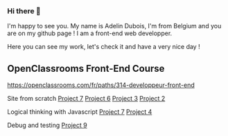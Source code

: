 ### Hi there 👋

I'm happy to see you.
My name is Adelin Dubois, I'm from Belgium and you are on my github page !
I am a front-end web developper.

Here you can see my work, let's check it and have a very nice day !

## OpenClassrooms Front-End Course
https://openclassrooms.com/fr/paths/314-developpeur-front-end

Site from scratch
[Project 7](https://github.com/ExvigilareGemini/AdelinDubois_7_21022021)
[Project 6](https://github.com/ExvigilareGemini/AdelinDubois_6_13012021)
[Project 3](https://github.com/ExvigilareGemini/AdelinDubois_3_02122020)
[Project 2](https://github.com/ExvigilareGemini/AdelinDubois_2_20112020)

Logical thinking with Javascript
[Project 7](https://github.com/ExvigilareGemini/AdelinDubois_7_21022021)
[Project 4](https://github.com/ExvigilareGemini/AdelinDubois_4_04012021)

Debug and testing
[Project 9](https://github.com/ExvigilareGemini/AdelinDubois_9_14032021)

<!--
**ExvigilareGemini/ExvigilareGemini** is a ✨ _special_ ✨ repository because its `README.md` (this file) appears on your GitHub profile.

Here are some ideas to get you started:

- 🔭 I’m currently working on ...
- 🌱 I’m currently learning ...
- 👯 I’m looking to collaborate on ...
- 🤔 I’m looking for help with ...
- 💬 Ask me about ...
- 📫 How to reach me: ...
- 😄 Pronouns: ...
- ⚡ Fun fact: ...
-->

